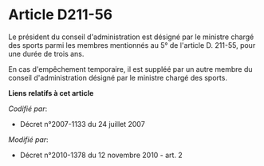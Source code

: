 # Article D211-56

Le président du conseil d'administration est désigné par le ministre chargé des sports parmi les membres mentionnés au 5° de
l'article D. 211-55, pour une durée de trois ans. 

En cas d'empêchement temporaire, il est suppléé par un autre membre du conseil d'administration désigné par le ministre
chargé des sports.

**Liens relatifs à cet article**

_Codifié par_:

  - Décret n°2007-1133 du 24 juillet 2007

_Modifié par_:

  - Décret n°2010-1378 du 12 novembre 2010 - art. 2
